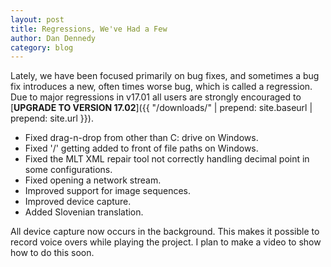 ```yaml
---
layout: post
title: Regressions, We've Had a Few
author: Dan Dennedy
category: blog
---
```

Lately, we have been focused primarily on bug fixes, and sometimes a bug fix
introduces a new, often times worse bug, which is called a regression. Due to
major regressions in v17.01 all users are strongly encouraged to  
[**UPGRADE TO VERSION 17.02**]({{ "/downloads/" | prepend: site.baseurl | prepend: site.url }}).

* Fixed drag-n-drop from other than C: drive on Windows.
* Fixed '/' getting added to front of file paths on Windows.
* Fixed the MLT XML repair tool not correctly handling decimal point in some
  configurations.
* Fixed opening a network stream.
* Improved support for image sequences.
* Improved device capture.
* Added Slovenian translation.

All device capture now occurs in the background. This makes it possible to record
voice overs while playing the project. I plan to make a video to show how to do
this soon.
